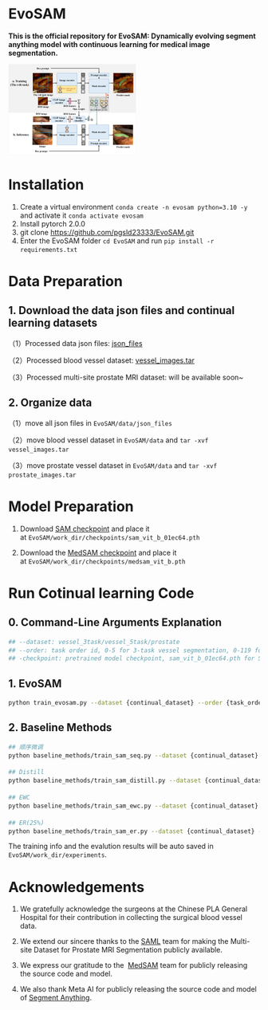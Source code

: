 # EvoSAM

**This is the official repository for EvoSAM: Dynamically evolving segment anything model with continuous learning for medical image segmentation.**

<img title="" src="assets/pipeline.png" alt="" style="zoom:25%;" data-align="center">

# Installation

1. Create a virtual environment `conda create -n evosam python=3.10 -y` and activate it `conda activate evosam`
2. Install pytorch 2.0.0
3. git clone https://github.com/pgsld23333/EvoSAM.git
4. Enter the EvoSAM folder `cd EvoSAM` and run `pip install -r requirements.txt`
   
   

# Data Preparation

## 1. Download the data json files and continual learning datasets

（1）Processed data json files:  [json_files](https://drive.google.com/drive/folders/1PZYjJZUA5V4zWx_c1WGwBqK1nt4_S98S)

（2）Processed blood vessel dataset: [vessel_images.tar](https://drive.google.com/file/d/1X68_gvTDP7-iP0NqhEG8ZKa7p31nXPc8/view?usp=sharing)

（3）Processed multi-site prostate MRI dataset: will be available soon~ 



## 2. Organize data

（1）move all json files in `EvoSAM/data/json_files`

（2）move blood vessel dataset in `EvoSAM/data` and `tar -xvf vessel_images.tar`

（3）move prostate vessel dataset in `EvoSAM/data` and `tar -xvf prostate_images.tar`



# Model Preparation

1. Download [SAM checkpoint](https://dl.fbaipublicfiles.com/segment_anything/sam_vit_b_01ec64.pth) and place it at `EvoSAM/work_dir/checkpoints/sam_vit_b_01ec64.pth`

2. Download the [MedSAM checkpoint](https://drive.google.com/drive/folders/1ETWmi4AiniJeWOt6HAsYgTjYv_fkgzoN?usp=drive_link) and place it at `EvoSAM/work_dir/checkpoints/medsam_vit_b.pth`
   
   

# Run Cotinual learning Code

## 0. Command-Line Arguments Explanation

```bash
## --dataset: vessel_3task/vessel_5task/prostate
## --order: task order id, 0-5 for 3-task vessel segmentation, 0-119 for 5-task segmentation, 0-719 for multi-site prostate MRI segmentation
## -checkpoint: pretrained model checkpoint, sam_vit_b_01ec64.pth for SAM and medsam_vit_b.pth for MedSAM
```



## 1. EvoSAM

```bash
python train_evosam.py --dataset {continual_dataset} --order {task_order_id} --checkpoint {model_checkpoint}
```



## 2. Baseline Methods

```bash
## 顺序微调
python baseline_methods/train_sam_seq.py --dataset {continual_dataset} --order {task_order_id} --checkpoint {model_checkpoint}

## Distill
python baseline_methods/train_sam_distill.py --dataset {continual_dataset} --order {task_order_id} --checkpoint {model_checkpoint}

## EWC
python baseline_methods/train_sam_ewc.py --dataset {continual_dataset} --order {task_order_id} --checkpoint {model_checkpoint}

## ER(25%)
python baseline_methods/train_sam_er.py --dataset {continual_dataset} --order {task_order_id} --checkpoint {model_checkpoint}
```



The training info and the evalution results will be auto saved in `EvoSAM/work_dir/experiments`.



# Acknowledgements

1. We gratefully acknowledge the surgeons at the Chinese PLA General Hospital for their contribution in collecting the surgical blood vessel data.

2. We extend our sincere thanks to the [SAML](https://github.com/liuquande/SAML) team for making the Multi-site Dataset for Prostate MRI Segmentation publicly available. 

3. We express our gratitude to the  [MedSAM](https://github.com/bowang-lab/MedSAM) team for publicly releasing the source code and model.

4. We also thank Meta AI for publicly releasing the source code and model of [Segment Anything](https://github.com/facebookresearch/segment-anything).


